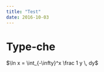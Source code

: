 ```yaml
---
title: "Test"
date: 2016-10-03
---
```


# Type-che

$\ln x = \int_{-\infty}^x \frac 1 y \, dy$

<div hidden>
~~~ {.haskell}
module TestSpec where
import Test.Hspec
import Data.Function
import Control.Applicative

spec = it "really works!" $ pending
~~~
</div>

